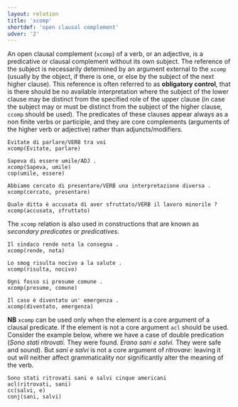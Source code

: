 ```yaml
---
layout: relation
title: 'xcomp'
shortdef: 'open clausal complement'
udver: '2'
---
```


An open clausal complement (<code>xcomp</code>) of a verb, or an adjective, is a predicative or clausal complement without its own subject. The reference of the subject is necessarily determined by an argument external to the <code>xcomp</code> (usually by the object, if there is one, or else by the subject of the next higher clause). This reference is often referred to as **obligatory control**, that is there should be no available interpretation where the subject of the lower clause may be distinct from the specified role of the upper clause (in case the subject may or must be distinct from the subject of the higher clause, <code>ccomp</code> should be used). 
The predicates of these clauses appear always as a non finite verbs or participle, and they are  core complements (arguments of the higher verb or adjective) rather than adjuncts/modifiers.

~~~ sdparse
Evitate di parlare/VERB tra voi 
xcomp(Evitate, parlare)
~~~
~~~ sdparse
Sapeva di essere umile/ADJ .
xcomp(Sapeva, umile)
cop(umile, essere)
~~~
~~~ sdparse
Abbiamo cercato di presentare/VERB una interpretazione diversa .
xcomp(cercato, presentare)
~~~
~~~ sdparse
Quale ditta è accusata di aver sfruttato/VERB il lavoro minorile ?
xcomp(accusata, sfruttato)
~~~

The <code>xcomp</code> relation is also used in constructions that are known as *secondary predicates* or *predicatives*.

~~~ sdparse
Il sindaco rende nota la consegna .
xcomp(rende, nota)
~~~
~~~ sdparse
Lo smog risulta nocivo a la salute .
xcomp(risulta, nocivo)
~~~
~~~ sdparse
Ogni fosso si presume comune .
xcomp(presume, comune)
~~~
~~~ sdparse
Il caso è diventato un' emergenza .
xcomp(diventato, emergenza)
~~~

**NB** <code>xcomp</code> can be used only when the element is a core argument of a clausal predicate. If the element is not a core argument <code>acl</code> should be used. Consider the example below, where we have a case of double predication (*Sono stati ritrovati.* They were found. *Erano sani e salvi.* They were safe and sound). But *sani e salvi* is not a core argument of *ritrovare*: leaving it out will neither affect grammaticality nor significantly alter the meaning of the verb.

~~~ sdparse
Sono stati ritrovati sani e salvi cinque americani
acl(ritrovati, sani)
cc(salvi, e)
conj(sani, salvi)
~~~
<!-- Interlanguage links updated Ne 5. května 2024, 18:21:49 CEST -->

